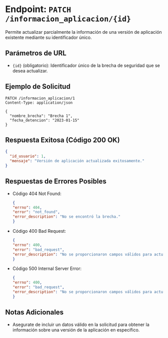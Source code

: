 # Endpoint: `PATCH /informacion_aplicacion/{id}`

Permite actualizar parcialmente la información de una versión de aplicación existente mediante su identificador único.

## Parámetros de URL
-  `{id}` (obligatorio): Identificador único de la brecha de seguridad que se desea actualizar.


## Ejemplo de Solicitud
```http
PATCH /informacion_aplicacion/1
Content-Type: application/json

{
  "nombre_brecha": "Brecha 1",
  "fecha_detencion": "2023-01-15"
}

```

## Respuesta Exitosa (Código 200 OK)
```json
{
  "id_usuario": 1,
  "mensaje": "Versión de aplicación actualizada exitosamente."
}
```

## Respuestas de Errores Posibles
- Código 404 Not Found:

  ```json
  {
  "errno": 404,
  "error": "not_found",
  "error_description": "No se encontró la brecha."
  }
  ```

- Código 400 Bad Request:
  ```json
  {
  "errno": 400,
  "error": "bad_request",
  "error_description": "No se proporcionaron campos válidos para actualizar."
  }
  ``` 


- Código 500 Internal Server Error:
  ```json
  {
  "errno": 400,
  "error": "bad_request",
  "error_description": "No se proporcionaron campos válidos para actualizar."
  }
  ``` 

## Notas Adicionales

- Asegurate de incluir un datos válido en la solicitud para obtener la información
  sobre una versión de la aplicación en específico.